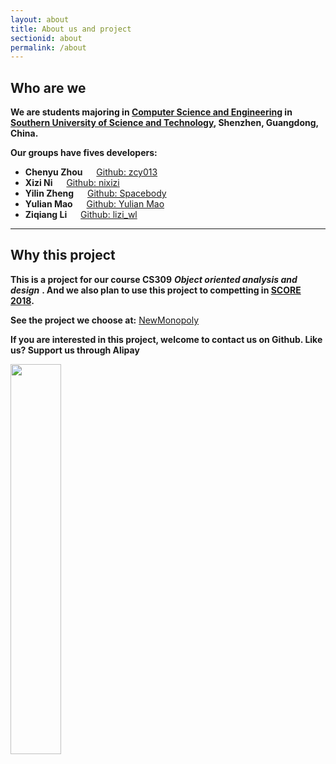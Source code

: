 ```yaml
---
layout: about
title: About us and project
sectionid: about
permalink: /about
---
```


## Who are we

**We are students majoring in <a href="http://cse.sustc.edu.cn">Computer Science and Engineering</a> in <a href="http://www.sustc.edu.cn">Southern University of Science and Technology</a>, Shenzhen, Guangdong, China.**

**Our groups have fives developers:**


- **Chenyu Zhou** &emsp; [Github: zcy013](https://github.com/zcy013) 
- **Xizi Ni** &emsp; [Github: nixizi](https://github.com/nixizi)
- **Yilin Zheng** &emsp; [Github: Spacebody](https://github.com/Spacebody)
- **Yulian Mao** &emsp; [Github: Yulian Mao](https://github.com/MintMao)
- **Ziqiang Li** &emsp; [Github: lizi_wl](https://github.com/liziwl)

---

## Why this project

**This is a project for our course CS309** ***Object oriented analysis and design*** **. And we also plan to use this project to competting in [SCORE 2018](http://score-contest.org/2018/index.php).**

**See the project we choose at:** [NewMonopoly](http://score-contest.org/2018/projects/newmonopoly.php)


**If you are interested in this project, welcome to contact us on Github. Like us? Support us through Alipay**

<img src="/EpicMonopoly.github.io/img/pay.jpg" width="40%" height="40%" />